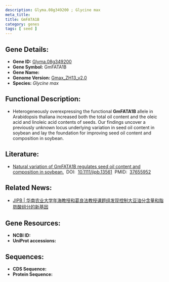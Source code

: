 ```yaml
---
description: Glyma.08g349200 ; Glycine max
meta_title:
title: GmFATA1B
category: genes
tags: [ seed ]
---
```


## Gene Details:
- **Gene ID:**	[Glyma.08g349200](https://www.maizegdb.org/gene_center/gene/Glyma.08g349200)
- **Gene Symbol:** GmFATA1B
- **Gene Name:** 
- **Genome Version:** [Gmax_ZH13_v2.0]()
- **Species:** *Glycine max*

## Functional Description:
   - Heterogeneously overexpressing the functional **GmFATA1B** allele in Arabidopsis thaliana increased both the total oil content and the oleic acid and linoleic acid contents of seeds. Our findings uncover a previously unknown locus underlying variation in seed oil content in soybean and lay the foundation for improving seed oil content and composition in soybean.

## Literature:
   - [Natural variation of GmFATA1B regulates seed oil content and composition in soybean.]( https://onlinelibrary.wiley.com/doi/10.1111/jipb.13561)&nbsp;&nbsp;DOI:&nbsp;&nbsp;[10.1111/jipb.13561](https://onlinelibrary.wiley.com/doi/10.1111/jipb.13561)&nbsp;&nbsp;PMID:&nbsp;&nbsp;[37655952](https://pubmed.ncbi.nlm.nih.gov/37655952/)

## Related News:
   - [JIPB | 华南农业大学年海教授和葛良法教授课题组发现控制大豆油分含量和脂肪酸组分的新基因](https://mp.weixin.qq.com/s?__biz=Mzg3MDEwNDEyMg==&mid=2247555671&idx=4&sn=b93bdfb1232116412804da70e876b43a&chksm=e73551e485fffbfb79c4bded86d2525a1dcc980e9487294adee474d5c9972deab353479bed13&scene=27#wechat_redirect)

## Gene Resources:
- **NCBI ID:** [](https://www.ncbi.nlm.nih.gov/gene/?term=)
- **UniProt accessions:** [](https://www.uniprot.org/uniprotkb//entry)

## Sequences:
- **CDS Sequence:**
- **Protein Sequence:**
